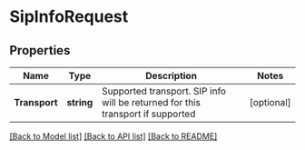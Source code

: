 # SipInfoRequest

## Properties
Name | Type | Description | Notes
------------ | ------------- | ------------- | -------------
**Transport** | **string** | Supported transport. SIP info will be returned for this transport if supported | [optional] 

[[Back to Model list]](../README.md#documentation-for-models) [[Back to API list]](../README.md#documentation-for-api-endpoints) [[Back to README]](../README.md)


